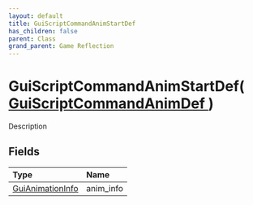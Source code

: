 ```yaml
---
layout: default
title: GuiScriptCommandAnimStartDef
has_children: false
parent: Class
grand_parent: Game Reflection
---
```

# GuiScriptCommandAnimStartDef( [ GuiScriptCommandAnimDef ](/docs/game-reflection/classes/gui_script_command_anim_def) )
Description 

## Fields

| Type | Name |
|:-------------|:--------------|
| [GuiAnimationInfo](/docs/game-reflection/classes/gui_animation_info) | anim_info |

